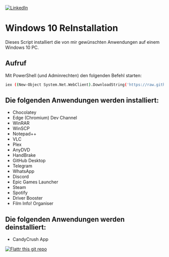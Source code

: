 <!--
*** Thanks for checking out the Best-README-Template. If you have a suggestion
*** that would make this better, please fork the repo and create a pull request
*** or simply open an issue with the tag "enhancement".
*** Thanks again! Now go create something AMAZING! :D
-->



<!-- PROJECT SHIELDS -->
<!--
*** I'm using markdown "reference style" links for readability.
*** Reference links are enclosed in brackets [ ] instead of parentheses ( ).
*** See the bottom of this document for the declaration of the reference variables
*** for contributors-url, forks-url, etc. This is an optional, concise syntax you may use.
*** https://www.markdownguide.org/basic-syntax/#reference-style-links
-->

[![LinkedIn][linkedin-shield]][linkedin-url]



# Windows 10 ReInstallation
Dieses Script installiert die von mir gewünschten Anwendungen auf einem Windows 10 PC.

## Aufruf
Mit PowerShell (und Adminrechten) den folgenden Befehl starten:
```sh
iex ((New-Object System.Net.WebClient).DownloadString('https://raw.githubusercontent.com/RalfEs73/win10_reinstall/master/win10_reinstall.ps1'))
```

## Die folgenden Anwendungen werden installiert:
* Chocolatey
* Edge (Chromium) Dev Channel
* WinRAR
* WinSCP
* Notepad++
* VLC
* Plex
* AnyDVD
* HandBrake
* GitHub Desktop
* Telegram
* WhatsApp
* Discord
* Epic Games Launcher
* Steam
* Spotify
* Driver Booster
* Film Info! Organiser

## Die folgenden Anwendungen werden deinstalliert:
* CandyCrush App

[![Flattr this git repo](http://api.flattr.com/button/flattr-badge-large.png)](https://flattr.com/submit/auto?user_id=repat&url=https://github.com/repat/README-template&title=README-template&language=&tags=github&category=software) 


<!-- MARKDOWN LINKS & IMAGES -->
<!-- https://www.markdownguide.org/basic-syntax/#reference-style-links -->
[linkedin-shield]: https://img.shields.io/badge/-LinkedIn-black.svg?style=for-the-badge&logo=linkedin&colorB=555
[linkedin-url]: https://linkedin.com/in/ralfes
